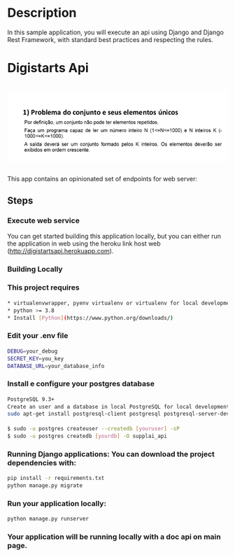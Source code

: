 # Description

In this sample application, you will execute an api using Django and Django Rest Framework, with standard best practices and respecting the rules.

# Digistarts Api
<br>
<div>
<img src="objetivo.png" align="middle" alt="Tela de login" />
</div>
<br>

This app contains an opinionated set of endpoints for web server:


## Steps

### Execute web service
You can get started building this application locally, but you can either run the application in web using the heroku link host web (http://digistartsapi.herokuapp.com).

### Building Locally


### This project requires
```bash
* virtualenvwrapper, pyenv virtualenv or virtualenv for local development
* python >= 3.8
* Install [Python](https://www.python.org/downloads/)
```

### Edit your .env file
```bash
DEBUG=your_debug
SECRET_KEY=you_key
DATABASE_URL=your_database_info
```

### Install e configure your postgres database
```bash
PostgreSQL 9.3+
Create an user and a database in local PostgreSQL for local development:
sudo apt-get install postgresql-client postgresql postgresql-server-dev

$ sudo -u postgres createuser --createdb [youruser] -sP
$ sudo -u postgres createdb [yourdb] -O supplai_api
```

### Running Django applications: You can download the project dependencies with:

```bash
pip install -r requirements.txt
python manage.py migrate
```

### Run your application locally:

```bash
python manage.py runserver
```

### Your application will be running locally with a doc api  on main page. 

